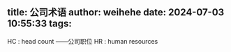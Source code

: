 title: 公司术语
author: weihehe
date: 2024-07-03 10:55:33
tags:
---
HC : head count ——公司职位
HR : human resources